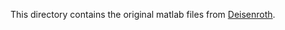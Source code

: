 This directory contains the original matlab files from [Deisenroth](http://mlg.eng.cam.ac.uk/pilco/).
